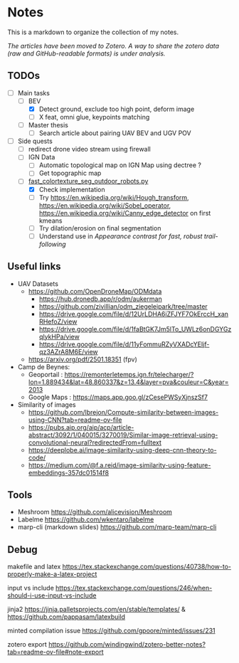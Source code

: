 Notes
===

This is a markdown to organize the collection of my notes.

_The articles have been moved to Zotero. A way to share the zotero data (raw and GitHub-readable
formats) is under analysis._

## TODOs

- [ ] Main tasks
    - [ ] BEV
        - [x] Detect ground, exclude too high point, deform image
        - [ ] X feat, omni glue, keypoints matching
    - [ ] Master thesis
        - [ ] Search article about pairing UAV BEV and UGV POV
- [ ] Side quests
    - [ ] redirect drone video stream using firewall
    - [ ] IGN Data
        - [ ] Automatic topological map on IGN Map using dectree ?
        - [ ] Get topographic map
    - [ ] [fast_colortexture_seg_outdoor_robots.py](../scripts/fast_colortexture_seg_outdoor_robots.py)
        - [x] Check implementation
        - [ ] Try https://en.wikipedia.org/wiki/Hough_transform, https://en.wikipedia.org/wiki/Sobel_operator,
          https://en.wikipedia.org/wiki/Canny_edge_detector on first kmeans
        - [ ] Try dilation/erosion on final segmentation
        - [ ] Understand use in _Appearance contrast for fast, robust trail-following_

## Useful links

- UAV Datasets
    - https://github.com/OpenDroneMap/ODMdata
        - https://hub.dronedb.app/r/odm/aukerman
        - https://github.com/zivillian/odm_ziegeleipark/tree/master
        - https://drive.google.com/file/d/12UrLDHA6iZFJYF7OkErccH_xanRHefoZ/view
        - https://drive.google.com/file/d/1faBtGK7Jm5lTo_UWLz6onDGYGzqlykHPa/view
        - https://drive.google.com/file/d/11yFommuRZyVXADcYEIjf-qz3AZrA8M6E/view
    - https://arxiv.org/pdf/2501.18351 (fpv)
- Camp de Beynes:
    - Geoportail :
      https://remonterletemps.ign.fr/telecharger/?lon=1.889434&lat=48.860337&z=13.4&layer=pva&couleur=C&year=2013
    - Google Maps : https://maps.app.goo.gl/zCesePWSyXjnszSf7
- Similarity of images
    - https://github.com/lbrejon/Compute-similarity-between-images-using-CNN?tab=readme-ov-file
    - https://pubs.aip.org/aip/acp/article-abstract/3092/1/040015/3270019/Similar-image-retrieval-using-convolutional-neural?redirectedFrom=fulltext
    - https://deeplobe.ai/image-similarity-using-deep-cnn-theory-to-code/
    - https://medium.com/@f.a.reid/image-similarity-using-feature-embeddings-357dc01514f8

## Tools

- Meshroom https://github.com/alicevision/Meshroom
- Labelme https://github.com/wkentaro/labelme
- marp-cli (markdown slides) https://github.com/marp-team/marp-cli

## Debug

makefile and latex https://tex.stackexchange.com/questions/40738/how-to-properly-make-a-latex-project

input vs include https://tex.stackexchange.com/questions/246/when-should-i-use-input-vs-include

jinja2 https://jinja.palletsprojects.com/en/stable/templates/ & https://github.com/pappasam/latexbuild

minted compilation issue https://github.com/gpoore/minted/issues/231

zotero export https://github.com/windingwind/zotero-better-notes?tab=readme-ov-file#note-export